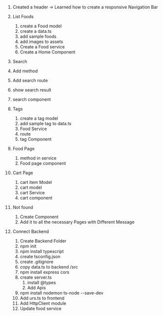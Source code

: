 1. Created a header
   -> Learned how to create a responsive Navigation Bar

2. List Foods

   1. create a Food model
   2. create a data.ts
   3. add sample foods
   4. add images to assets
   5. Create a Food service
   6. Create a Home Component

3. Search
4. Add method
5. Add search route
6. show search result
7. search component

8. Tags

   1. create a tag model
   2. add sample tag to data.ts
   3. Food Service
   4. route
   5. tag Component

9. Food Page

   1. method in service
   2. Food page component

10. Cart Page
    1. cart item Model
    2. cart model
    3. cart Service
    4. cart component

11. Not found
    1. Create Component
    2. Add it to all the necessary Pages with Different Message


12. Connect Backend
    1. Create Backend Folder
    2. npm init
    3. npm install typescript
    4. create tsconfig.json
    5. create .gitignore
    6. copy data.ts to backend /src
    7. npm install express cors
    8. create server.ts
       1. install @types
       2. Add Apis
    9. npm install nodemon ts-node --save-dev
    10. Add urs.ts to frontend
    11. Add HttpClient module
    12. Update food service    